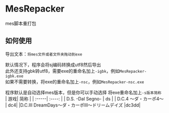 # MesRepacker
mes脚本重打包 

## 如何使用
导出文本：`将mes文件或者文件夹拖动到exe`  

默认情况下，程序会将sj编码转换成utf8然后导出  
此外还支持gbk转utf8，需要exe的重命名加上`-igbk`，例如`MesRepacker-igbk.exe`  
如果不需要转换，将exe的重命名加上`-nsc`，例如`MesRepacker-nsc.exe`  
  
 程序默认是自动选择mes版本，但是你可以手动选择
 将exe重命名加上`-s版本简称`  
 | 游戏| 简称 | 
| :-----| :----: |
| D.S. -Dal Segno- | ds | 
| D.C.4 ～ダ・カーポ4～ | dc4|
|D.C.Ⅲ DreamDays～ダ・カーポⅢ～ドリームデイズ |dc3dd|
